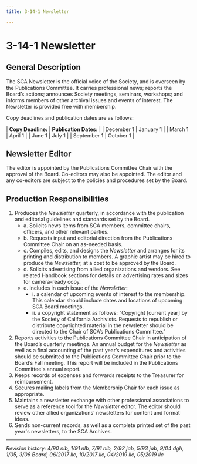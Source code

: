 ```yaml
---
title: 3-14-1 Newsletter

---
```


# 3-14-1 Newsletter

## General Description
 
The SCA Newsletter is the official voice of the Society, and is overseen by the Publications Committee. It carries professional news; reports the Board’s actions; announces Society meetings, seminars, workshops; and informs members of other archival issues and events of interest. The Newsletter is provided free with membership.

Copy deadlines and publication dates are as follows:

| **Copy Deadline:** | **Publication Dates:** |
| December 1         | January 1          |
| March 1	           | April 1            |
| June 1	            | July 1             |
| September 1	       | October 1          |

## Newsletter Editor

The editor is appointed by the Publications Committee Chair with the approval of the Board. Co-editors may also be appointed. The editor and any co-editors are subject to the policies and procedures set by the Board.

## Production Responsibilities

1. Produces the _Newsletter_ quarterly, in accordance with the publication and editorial guidelines and standards set by the Board.
   - a. Solicits news items from SCA members, committee chairs, officers, and other relevant parties.
   - b. Requests input and editorial direction from the Publications Committee Chair on an as-needed basis. 
   - c. Compiles, edits, and designs the _Newsletter_ and arranges for its printing and distribution to members. A graphic artist may be hired to produce the _Newsletter_, at a cost to be approved by the Board.
   - d. Solicits advertising from allied organizations and vendors. See related Handbook sections for details on advertising rates and sizes for camera-ready copy.
   - e. Includes in each issue of the _Newsletter_:
      - i. a calendar of upcoming events of interest to the membership. This calendar should include dates and locations of upcoming SCA Board meetings. 
      - ii.	a copyright statement as follows: “Copyright [current year] by the Society of California Archivists. Requests to republish or distribute copyrighted material in the newsletter should be directed to the Chair of SCA’s Publications Committee.”
2. Reports activities to the Publications Committee Chair in anticipation of the Board’s quarterly meetings. An annual budget for the _Newsletter_ as well as a final accounting of the past year’s expenditures and activities should be submitted to the Publications Committee Chair prior to the Board’s Fall meeting. This report will be included in the Publications Committee's annual report.
3. Keeps records of expenses and forwards receipts to the Treasurer for reimbursement.
4. Secures mailing labels from the Membership Chair for each issue as appropriate.
5. Maintains a newsletter exchange with other professional associations to serve as a reference tool for the _Newsletter_ editor. The editor should review other allied organizations’ newsletters for content and format ideas.
6. Sends non-current records, as well as a complete printed set of the past year's newsletters, to the SCA Archives.

***

_Revision history: 4/90 nlb, 1/91 nlb, 7/91 nlb, 2/92 jab, 5/93 jab, 9/04 dgh, 1/05, 3/06 Board, 06/2017 llc, 10/2017 llc, 04/2019 llc, 05/2019 llc_
